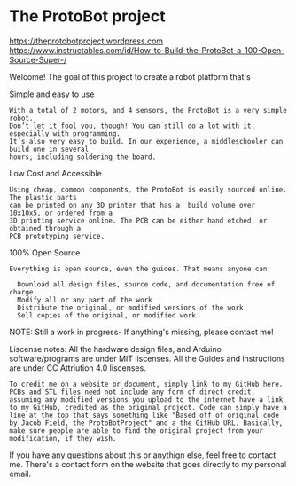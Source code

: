 # The ProtoBot project

https://theprotobotproject.wordpress.com
https://www.instructables.com/id/How-to-Build-the-ProtoBot-a-100-Open-Source-Super-/

Welcome! The goal of this project to create a robot platform that's

Simple and easy to use

    With a total of 2 motors, and 4 sensors, the ProtoBot is a very simple robot.
    Don’t let it fool you, though! You can still do a lot with it, especially with programming. 
    It’s also very easy to build. In our experience, a middleschooler can build one in several
    hours, including soldering the board.

Low Cost and Accessible

    Using cheap, common components, the ProtoBot is easily sourced online. The plastic parts 
    can be printed on any 3D printer that has a  build volume over 10x10x5, or ordered from a
    3D printing service online. The PCB can be either hand etched, or obtained through a 
    PCB prototyping service.

100% Open Source

    Everything is open source, even the guides. That means anyone can:

      Download all design files, source code, and documentation free of charge
      Modify all or any part of the work
      Distribute the original, or modified versions of the work
      Sell copies of the original, or modified work


NOTE: Still a work in progress- If anything's missing, please contact me!

Liscense notes:
    All the hardware design files, and Arduino software/programs are under MIT liscenses. 
    All the Guides and instructions are under CC Attriution 4.0 liscenses. 

    To credit me on a website or document, simply link to my GitHub here. PCBs and STL files need not include any form of direct credit, assuming any modified versions you upload to the internet have a link to my GitHub, credited as the original project. Code can simply have a line at the top that says something like "Based off of original code by Jacob Field, the ProtoBotProject" and a the GitHub URL. Basically, make sure people are able to find the original project from your modification, if they wish.

If you have any questions about this or anythign else, feel free to contact me. There's a contact form on the website that goes directly to my personal email.
